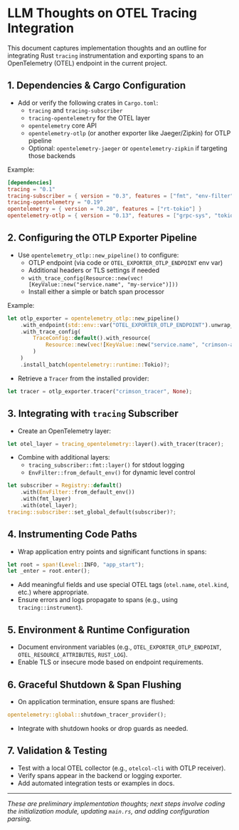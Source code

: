 # LLM Thoughts on OTEL Tracing Integration

This document captures implementation thoughts and an outline for integrating Rust `tracing` instrumentation and exporting spans to an OpenTelemetry (OTEL) endpoint in the current project.

## 1. Dependencies & Cargo Configuration

- Add or verify the following crates in `Cargo.toml`:
  - `tracing` and `tracing-subscriber`
  - `tracing-opentelemetry` for the OTEL layer
  - `opentelemetry` core API
  - `opentelemetry-otlp` (or another exporter like Jaeger/Zipkin) for OTLP pipeline
  - Optional: `opentelemetry-jaeger` or `opentelemetry-zipkin` if targeting those backends

Example:
```toml
[dependencies]
tracing = "0.1"
tracing-subscriber = { version = "0.3", features = ["fmt", "env-filter"] }
tracing-opentelemetry = "0.19"
opentelemetry = { version = "0.20", features = ["rt-tokio"] }
opentelemetry-otlp = { version = "0.13", features = ["grpc-sys", "tokio"] }
```

## 2. Configuring the OTLP Exporter Pipeline

- Use `opentelemetry_otlp::new_pipeline()` to configure:
  - OTLP endpoint (via code or `OTEL_EXPORTER_OTLP_ENDPOINT` env var)
  - Additional headers or TLS settings if needed
  - `with_trace_config(Resource::new(vec![KeyValue::new("service.name", "my-service")]))`
  - Install either a simple or batch span processor

Example:
```rust
let otlp_exporter = opentelemetry_otlp::new_pipeline()
    .with_endpoint(std::env::var("OTEL_EXPORTER_OTLP_ENDPOINT").unwrap_or_default())
    .with_trace_config(
        TraceConfig::default().with_resource(
            Resource::new(vec![KeyValue::new("service.name", "crimson-app")])
        )
    )
    .install_batch(opentelemetry::runtime::Tokio)?;
```

- Retrieve a `Tracer` from the installed provider:
```rust
let tracer = otlp_exporter.tracer("crimson_tracer", None);
```

## 3. Integrating with `tracing` Subscriber

- Create an OpenTelemetry layer:
```rust
let otel_layer = tracing_opentelemetry::layer().with_tracer(tracer);
```

- Combine with additional layers:
  - `tracing_subscriber::fmt::layer()` for stdout logging
  - `EnvFilter::from_default_env()` for dynamic level control

```rust
let subscriber = Registry::default()
    .with(EnvFilter::from_default_env())
    .with(fmt_layer)
    .with(otel_layer);
tracing::subscriber::set_global_default(subscriber)?;
```

## 4. Instrumenting Code Paths

- Wrap application entry points and significant functions in spans:
```rust
let root = span!(Level::INFO, "app_start");
let _enter = root.enter();
```
- Add meaningful fields and use special OTEL tags (`otel.name`, `otel.kind`, etc.) where appropriate.
- Ensure errors and logs propagate to spans (e.g., using `tracing::instrument`).

## 5. Environment & Runtime Configuration

- Document environment variables (e.g., `OTEL_EXPORTER_OTLP_ENDPOINT`, `OTEL_RESOURCE_ATTRIBUTES`, `RUST_LOG`).
- Enable TLS or insecure mode based on endpoint requirements.

## 6. Graceful Shutdown & Span Flushing

- On application termination, ensure spans are flushed:
```rust
opentelemetry::global::shutdown_tracer_provider();
```
- Integrate with shutdown hooks or drop guards as needed.

## 7. Validation & Testing

- Test with a local OTEL collector (e.g., `otelcol-cli` with OTLP receiver).
- Verify spans appear in the backend or logging exporter.
- Add automated integration tests or examples in docs.

---

*These are preliminary implementation thoughts; next steps involve coding the initialization module, updating `main.rs`, and adding configuration parsing.*
